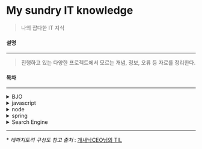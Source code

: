 My sundry IT knowledge
===
> 나의 잡다한 IT 지식

#### 설명
---
> 진행하고 있는 다양한 프로젝트에서 모르는 개념, 정보, 오류 등 자료를 정리한다.

#### 목차
---
<details markdown="1">
<summary> BJO </summary>

- [10809번 문제](https://github.com/KimSoyoung227/til/blob/master/BJO/%5B20210107%5D%2010809%EB%AC%B8%EC%A0%9C.md)

</details>

<details markdown="1">
<summary> javascript </summary>

- [javascript란](https://github.com/KimSoyoung227/til/blob/master/javascript/%5B20191112%5D%20javascript%EB%9E%80.md)

</details>
<details markdown="1">
<summary> node </summary>

- [express란](https://github.com/KimSoyoung227/til/blob/master/node/%5B20191112%5D%20express%EB%9E%80.md)
- [nodejs란](https://github.com/KimSoyoung227/til/blob/master/node/%5B20191112%5D%20nodejs%EB%9E%80.md)
    
</details>
<details markdown="1">
<summary> spring </summary>

- [Address already in use 에러](https://github.com/KimSoyoung227/til/blob/master/spring/%5B20191030%5D%20Address%20already%20in%20use%20%EC%97%90%EB%9F%AC.md)
- [tiles 적용 중 Attribute 'body' not found 에러](https://github.com/KimSoyoung227/til/blob/master/spring/%5B20191031%5D%20tiles%20%EC%A0%81%EC%9A%A9%20%EC%A4%91%20Attribute%20'body'%20not%20found%20%EC%97%90%EB%9F%AC.md)
      
</details>
<details markdown="1">
<summary> Search Engine </summary>

- [검색엔진 솔루션,라이브러리,오픈소스 종류](https://github.com/KimSoyoung227/til/blob/master/Search%20Engine/%5B20210112%5D%20%EA%B2%80%EC%83%89%EC%97%94%EC%A7%84%20%EC%86%94%EB%A3%A8%EC%85%98%2C%EB%9D%BC%EC%9D%B4%EB%B8%8C%EB%9F%AC%EB%A6%AC%2C%EC%98%A4%ED%94%88%EC%86%8C%EC%8A%A4%20%EC%A2%85%EB%A5%98.md)
      
</details>

---
\* _레파지토리 구성도 참고 출처_ : [개새낙CEO님의 TIL](https://github.com/yj-oh/til#-database)
